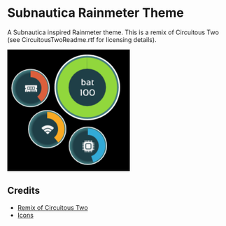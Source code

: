 # Subnautica Rainmeter Theme
A Subnautica inspired Rainmeter theme. This is a remix of Circuitous Two (see CircuitousTwoReadme.rtf for licensing details). 

![Image of Subnautica Theme](demo.png)

## Credits
- [Remix of Circuitous Two](https://www.deviantart.com/flyinghyrax/art/CircuitousTwo-376652231)
- [Icons](https://www.flaticon.com/authors/freepik)
